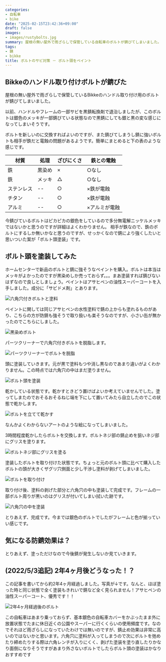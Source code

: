 ```yaml
---
categories:
- 自転車
- bike
date: "2025-02-15T23:42:36+09:00"
draft: false
images: 
- images/rustybolts.jpg
summary: 屋根の無い屋外で雨ざらしで保管している自転車のボルトが錆びてしまいました。錆び止め効果のあるアサヒペンの塗料でボルト頭を塗装したところ、屋外で約2年4ヶ月経過しても全く錆びず優秀です！
tags:
- 錆
- bikke
title: ボルトのサビ対策 － ボルト頭をペイント
---
```


## Bikkeのハンドル取り付けボルトが錆びた

屋根の無い屋外で雨ざらしで保管しているBikkeのハンドル取り付け用のボルトが錆びてしまいました。

以前、ハンドルやフレームの一部サビを黒錆転換剤で退治しましたが、このボルトは銀色のメッキが一部錆びている状態なので黒錆にしても銀と黒の変な感じになってしまいそうです。

ボルトを新しいのに交換すればよいのですが、また錆びてしまうし錆に強いボルトも相手が鉄だと電蝕の問題があるようです。簡単にまとめると下の表のような感じです。


|  材質 | 処理 | ざびにくさ | 鉄との電蝕 |
|------|------|----------|----------|
| 鉄       | 黒染め| × |    ○なし    |
| 鉄       | メッキ| △ |    ○なし    |
| ステンレス|  --  | ○ | ×鉄が電蝕    |
| チタン    |  --  | ○ | ×鉄が電蝕    |
| アルミ    |  --  | ○ | ×アルミが電蝕 |

今錆びているボルトはピカピカの銀色をしているので多分無電解ニッケルメッキではないかと思うのですが詳細はよくわかりません。
相手が鉄なので、鉄のボルトにするしか無いかなと思うのですが、せっかくなので錆により強くしたいと思いついた案が「ボルト頭塗装」です。

## ボルト頭を塗装してみた

ホームセンターで新品のボルトと錆に強そうなペイントを購入。ボルトは本当はメッキがよかったのですが黒染めしか売っておらず。。。まあ塗装すれば錆びないはずなので良しとしましょう。ペイントはアサヒペンの油性スーパーコートを入手しました。成分に「サビドメ剤」とあります。

![六角穴付きボルトと塗料](./images/IMG_20200112_201030.jpg)

ペイントに関しては同じアサヒペンの水性塗料で錆の上からも塗れるものがあり、こちらの方が防錆も強そうで取り扱いも楽そうなのですが、小さい缶が無かったのでこちらにしました。

![黒染めボルト](./images/IMG_20200112_201148.jpg)

パーツクリーナーで六角穴付きボルトを脱脂します。

![パーツクリーナーでボルトを脱脂](./images/IMG_20200112_201649.jpg)

頭に塗装していきます。元が黒で塗料もつや消し黒なのであまり違いがよくわかりません。この時点では六角穴の中はまだ塗りません。

![ボルト頭を塗装](./images/IMG_20200112_202345.jpg)

乾かしている状態です。乾かすときどう置けばよいか考えていませんでした。塗ってしまたのでおそるおそるねじ端を下にして置いてみたら自立したのでこの状態で乾かします。

![ボルトを立てて乾かす](./images/IMG_20200112_203408_01.jpg)

なんかよくわからないアートのような絵になってしまいました。

3時間程度乾かしたらボルトを交換します。ボルトネジ部の錆止めを狙いネジ部にグリスを塗ります。

![ボルトネジ部にグリスを塗る](./images/IMG_20200113_080158.jpg)

塗装したボルトを取り付けた状態です。ちょっと元のボルト頭に比べて購入したボルトの頭が大きくザグリ穴側面と少し干渉し塗料が剥げてしまいました。

![ボルトを取り付け](./images/IMG_20200113_080850_02.jpg)

取り付け後、塗料の剥げた部分と六角穴の中も塗装して完成です。フレームの一部ボルト周りが黒いのはグリスが付いてしまい拭いた跡です。

![六角穴の中を塗装](./images/IMG_20200113_081618.jpg)

とりあえず、完成です。今までは銀色のボルトでしたがフレームと色が揃っていい感じです。

## 気になる防錆効果は？

とりあえず、塗っただけなので今後錆が発生しないか見ていきます。

## (2022/5/3追記) 2年4ヶ月後どうなった！？

この記事を書いてから約2年4ヶ月経過しました。写真が↓です。なんと、ほぼ塗った時と同じ状態で全く塗装もきれいで錆など全く見られません！アサヒペンの油性スーパーコート、優秀です！！

![2年4ヶ月経過後のボルト](./images/IMG_20220503_141817.jpg)

この自転車はあまり乗っておらず、基本銀色の自転車カバーをかぶったまま外に放置状態でたまに休日近くの公園やスーパーに行くくらいの使用頻度です。なのでそれほど雨ざらしになっていたわけでは無いのですが、錆止め効果は非常に高いのではないかと思います。六角穴に塗料が入ってしまうので次にボルトを弛めたり締めたりする際は六角レンチが入りにくく、剥げた塗装を塗り直したりかなり面倒になりそうですがあまり外さないボルトでしたらボルト頭の塗装はかなりおすすめです
